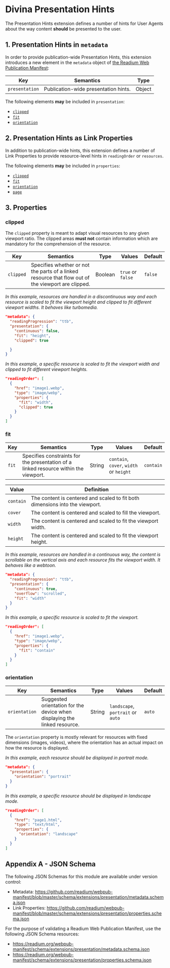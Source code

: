 # Divina Presentation Hints

The Presentation Hints extension defines a number of hints for User Agents about the way content <strong class="rfc">should</strong> be presented to the user.

## 1. Presentation Hints in `metadata`

In order to provide publication-wide Presentation Hints, this extension introduces a new element in the `metadata` object of [the Readium Web Publication Manifest](https://readium.org/webpub-manifest):

| Key   | Semantics | Type     | 
| ----- | --------- | -------- |
| `presentation` | Publication-wide presentation hints. | Object |

The following elements <strong class="rfc">may</strong> be included in `presentation`:

- [`clipped`](#clipped)
- [`fit`](#fit)
- [`orientation`](#orientation)

## 2. Presentation Hints as Link Properties

In addition to publication-wide hints, this extension defines a number of Link Properties to provide resource-level hints in `readingOrder` or `resources`.

The following elements <strong class="rfc">may</strong> be included in `properties`:

- [`clipped`](#clipped)
- [`fit`](#fit)
- [`orientation`](#orientation)
- [`page`](#page)

## 3. Properties

### clipped

The `clipped` property is meant to adapt visual resources to any given viewport ratio. The clipped areas <strong class="rfc">must not</strong> contain information which are mandatory for the comprehension of the resource. 

| Key   | Semantics | Type     | Values    | Default |
| ----- | --------- | -------- | --------- | ------- |
| `clipped` | Specifies whether or not the parts of a linked resource that flow out of the viewport are clipped.  | Boolean  | `true` or `false` | `false` |

*In this example, resources are handled in a discontinuous way and each resource is scaled to fit the viewport height and clipped to fit different viewport widths. It behaves like turbomedia.*

```json
"metadata": {
  "readingProgression": "ttb",
  "presentation": {
    "continuous": false,
    "fit": "height",
    "clipped": true

  }
}
```

*In this example, a specific resource is scaled to fit the viewport width and clipped to fit different viewport heights.*

```json
"readingOrder": [
  {
    "href": "image1.webp",
    "type": "image/webp",
    "properties": {
      "fit": "width",
      "clipped": true
    }
  }
]
```

### fit

| Key   | Semantics | Type     | Values    | Default |
| ----- | --------- | -------- | --------- | ------- |
| `fit` | Specifies constraints for the presentation of a linked resource within the viewport.  | String  | `contain`, `cover`, `width` or `height` | `contain` |

| Value   | Definition |
| ------- | ---------- |
| `contain` | The content is centered and scaled to fit both dimensions into the viewport. |
| `cover`  |  The content is centered and scaled to fill the viewport. |
| `width`  |  The content is centered and scaled to fit the viewport width. |
| `height` |  The content is centered and scaled to fit the viewport height. |

*In this example, resources are handled in a continuous way, the content is scrollable on the vertical axis and each resource fits the viewport width. It behaves like a webtoon.*

```json
"metadata": {
  "readingProgression": "ttb",
  "presentation": {
    "continuous": true,
    "overflow": "scrolled",
    "fit": "width"
  }
}
```
*In this example, a specific resource is scaled to fit the viewport.*

```json
"readingOrder": [
  {
    "href": "image1.webp",
    "type": "image/webp",
    "properties": {
      "fit": "contain"
    }
  }
]
```

### orientation

| Key   | Semantics | Type     | Values    | Default |
| ----- | --------- | -------- | --------- | ------- |
| `orientation` | Suggested orientation for the device when displaying the linked resource.  | String  | `landscape`, `portrait` or `auto`  | `auto` |

The `orientation` property is mostly relevant for resources with fixed dimensions (images, videos), where the orientation has an actual impact on how the resource is displayed.

*In this example, each resource should be displayed in portrait mode.*

```json
"metadata": {
  "presentation": {
    "orientation": "portrait"
  }
}
```
*In this example, a specific resource should be displayed in landscape mode.*

```json
"readingOrder": [
  {
    "href": "page1.html", 
    "type": "text/html",
    "properties": {
      "orientation": "landscape"
    }
  }
]
```

## Appendix A - JSON Schema

The following JSON Schemas for this module are available under version control: 

- Metadata: <https://github.com/readium/webpub-manifest/blob/master/schema/extensions/presentation/metadata.schema.json>
- Link Properties: <https://github.com/readium/webpub-manifest/blob/master/schema/extensions/presentation/properties.schema.json>

For the purpose of validating a Readium Web Publication Manifest, use the following JSON Schema resources: 

- <https://readium.org/webpub-manifest/schema/extensions/presentation/metadata.schema.json>
- <https://readium.org/webpub-manifest/schema/extensions/presentation/properties.schema.json>